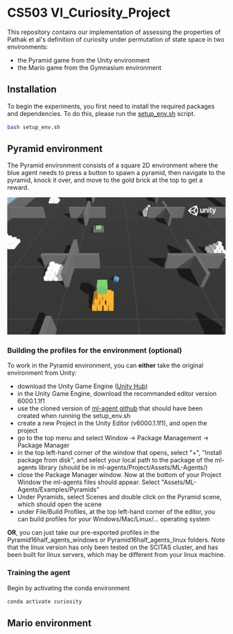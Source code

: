 # CS503 VI_Curiosity_Project

This repository contains our implementation of assessing the properties of Pathak et al's definition of curiosity under permutation of state space in two environments:
- the Pyramid game from the Unity environment
- the Mario game from the Gymnasium environment

## **Installation**  
To begin the experiments, you first need to install the required packages and dependencies. To do this, please run the [setup_env.sh](setup_env.sh) script.

```bash
bash setup_env.sh
```

## **Pyramid environment**
The Pyramid environment consists of a square 2D environment where the blue agent needs to press a button to spawn a pyramid, then navigate to the pyramid, knock it over, and move to the gold brick at the top to get a reward.

![Alt text](Images/Pyramid_image.png)

### Building the profiles for the environment (optional)
To work in the Pyramid environment, you can **either** take the original environment from Unity:
- download the Unity Game Engine ([Unity Hub]([url](https://unity.com/fr/download)))
- in the Unity Game Engine, download the recommanded editor version 6000.1.1f1
- use the cloned version of [ml-agent github]([url](https://github.com/Unity-Technologies/ml-agents)) that should have been created when running the setup_env.sh
- create a new Project in the Unity Editor (v6000.1.1f1), and open the project
- go to the top menu and select Window -> Package Management -> Package Manager
- in the top left-hand corner of the window that opens, select "+", "Install package from disk", and select your local path to the package of the ml-agents library (should be in ml-agents/Project/Assets/ML-Agents/)
- close the Package Manager window. Now at the bottom of your Project Window the ml-agents files should appear. Select "Assets/ML-Agents/Examples/Pyramids"
- Under Pyramids, select Scenes and double click on the Pyramid scene, which should open the scene
- under File/Build Profiles, at the top left-hand corner of the editor, you can build profiles for your Windows/Mac/Linux/... operating system

**OR**, you can just take our pre-exported profiles in the Pyramid16half_agents_windows or Pyramid16half_agents_linux folders. Note that the linux version has only been tested on the SCITAS cluster, and has been built for linux servers, which may be different from your linux machine.

### Training the agent
Begin by activating the conda environment
```bash
conda activate curiosity
```
## **Mario environment**
